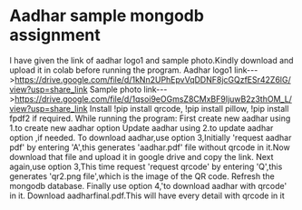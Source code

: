 # Aadhar sample mongodb assignment
I have given the link of aadhar logo1 and sample photo.Kindly download and upload it in colab before running the program.
Aadhar logo1 link--->https://drive.google.com/file/d/1kNn2UPhEpvVqDDNF8jcGQzfESr42Z6lG/view?usp=share_link
Sample photo link--->https://drive.google.com/file/d/1qsoi9eOGmsZ8CMxBF9IjuwB2z3thOM_L/view?usp=share_link
Install !pip install qrcode, !pip install pillow, !pip install fpdf2 if required.
While running the program:
First create new aadhar using 1.to create new aadhar option
Update aadhar using 2.to update aadhar option ,if needed.
To download aadhar,use option 3,Initially 'request aadhar pdf' by entering 'A',this generates 'aadhar.pdf' file without qrcode in it.Now download that file 
and upload it in google drive and copy the link.
Next again,use option 3,This time request 'request qrcode' by entering 'Q',this generates 'qr2.png file',which is the image of the QR code.
Refresh the mongodb database.
Finally use option 4,'to download aadhar with qrcode' in it.
Download aadharfinal.pdf.This will have every detail with qrcode in it
